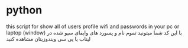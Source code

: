 # python
this script for show all of users profile wifi and passwords in your pc or laptop (window)
با این کد شما میتونید تموم نام و پسورد های وایفای سیو شده در لپتاب یا پی سی ویندوزیتان مشاهده کنید

